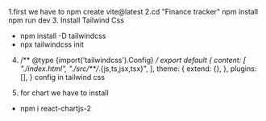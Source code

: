 1.first we have to npm create vite@latest
2.cd "Finance tracker"
  npm install
  npm run dev
3. Install Tailwind Css
- npm install -D tailwindcss
- npx tailwindcss init

4. /** @type {import('tailwindcss').Config} */
export default {
  content: [
    "./index.html",
    "./src/**/*.{js,ts,jsx,tsx}",
  ],
  theme: {
    extend: {},
  },
  plugins: [],
} config in tailwind css


5. for chart we have to install
  - npm i react-chartjs-2 
